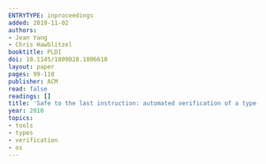 ```yaml
---
ENTRYTYPE: inproceedings
added: 2019-11-02
authors:
- Jean Yang
- Chris Hawblitzel
booktitle: PLDI
doi: 10.1145/1809028.1806610
layout: paper
pages: 99-110
publisher: ACM
read: false
readings: []
title: 'Safe to the last instruction: automated verification of a type-safe operating system'
year: 2010
topics:
- tools
- types
- verification
- os
---
```

